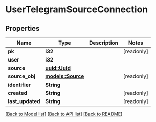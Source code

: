 # UserTelegramSourceConnection

## Properties

Name | Type | Description | Notes
------------ | ------------- | ------------- | -------------
**pk** | **i32** |  | [readonly]
**user** | **i32** |  | 
**source** | [**uuid::Uuid**](uuid::Uuid.md) |  | 
**source_obj** | [**models::Source**](Source.md) |  | [readonly]
**identifier** | **String** |  | 
**created** | **String** |  | [readonly]
**last_updated** | **String** |  | [readonly]

[[Back to Model list]](../README.md#documentation-for-models) [[Back to API list]](../README.md#documentation-for-api-endpoints) [[Back to README]](../README.md)


